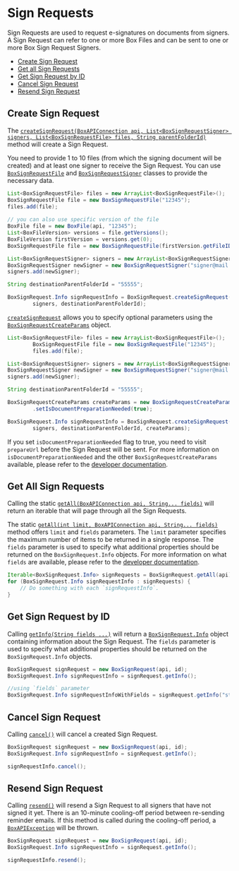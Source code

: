 Sign Requests
==================

Sign Requests are used to request e-signatures on documents from signers.  
A Sign Request can refer to one or more Box Files and can be sent to one or more Box Sign Request Signers.

<!-- START doctoc generated TOC please keep comment here to allow auto update -->
<!-- DON'T EDIT THIS SECTION, INSTEAD RE-RUN doctoc TO UPDATE -->

- [Create Sign Request](#create-sign-request)
- [Get all Sign Requests](#get-all-sign-requests)
- [Get Sign Request by ID](#get-sign-request-by-id)
- [Cancel Sign Request](#cancel-sign-request)
- [Resend Sign Request](#resend-sign-request)

<!-- END doctoc generated TOC please keep comment here to allow auto update -->

Create Sign Request
------------------------

The [`createSignRequest(BoxAPIConnection api, List<BoxSignRequestSigner> signers, List<BoxSignRequestFile> files, String parentFolderId)`][create-sign-request]
method will create a Sign Request.

You need to provide 1 to 10 files (from which the signing document will be created) and at least one signer to receive the Sign Request. You can use [`BoxSignRequestFile`][box-sign-request-file]
and [`BoxSignRequestSigner`][box-sign-request-signer] classes to provide the necessary data.

<!-- sample post_sign_requests -->
```java
List<BoxSignRequestFile> files = new ArrayList<BoxSignRequestFile>();
BoxSignRequestFile file = new BoxSignRequestFile("12345");
files.add(file);
        
// you can also use specific version of the file
BoxFile file = new BoxFile(api, "12345");
List<BoxFileVersion> versions = file.getVersions();
BoxFileVersion firstVersion = versions.get(0);
BoxSignRequestFile file = new BoxSignRequestFile(firstVersion.getFileID(), firstVersion.getVersionID());

List<BoxSignRequestSigner> signers = new ArrayList<BoxSignRequestSigner>();
BoxSignRequestSigner newSigner = new BoxSignRequestSigner("signer@mail.com");
signers.add(newSigner);

String destinationParentFolderId = "55555";

BoxSignRequest.Info signRequestInfo = BoxSignRequest.createSignRequest(api, files,
        signers, destinationParentFolderId);
```

[`createSignRequest`][create-sign-request] allows you to specify optional parameters using the [`BoxSignRequestCreateParams`][sign-request-create-params]
object.

```java
List<BoxSignRequestFile> files = new ArrayList<BoxSignRequestFile>();
        BoxSignRequestFile file = new BoxSignRequestFile("12345");
        files.add(file);

List<BoxSignRequestSigner> signers = new ArrayList<BoxSignRequestSigner>();
BoxSignRequestSigner newSigner = new BoxSignRequestSigner("signer@mail.com");
signers.add(newSigner);

String destinationParentFolderId = "55555";

BoxSignRequestCreateParams createParams = new BoxSignRequestCreateParams()
        .setIsDocumentPreparationNeeded(true);

BoxSignRequest.Info signRequestInfo = BoxSignRequest.createSignRequest(api, files,
        signers, destinationParentFolderId, createParams);
```

If you set ```isDocumentPreparationNeeded``` flag to true, you need to visit ```prepareUrl``` before the Sign Request will be sent. 
For more information on ```isDocumentPreparationNeeded``` and the other ```BoxSignRequestCreateParams``` available, please refer to the [developer documentation](https://developer.box.com/guides/box-sign/).

[sign-request-create-params]: http://opensource.box.com/box-java-sdk/javadoc/com/box/sdk/BoxSignRequestCreateParams.html
[create-sign-request]: http://opensource.box.com/box-java-sdk/javadoc/com/box/sdk/BoxSignRequest.html#createSignRequest-com.box.sdk.BoxAPIConnection-java.util.List-java.util.List-java.lang.String-
[box-sign-request-signer]: http://opensource.box.com/box-java-sdk/javadoc/com/box/sdk/BoxSignRequestSigner.html
[box-sign-request-file]: http://opensource.box.com/box-java-sdk/javadoc/com/box/sdk/BoxSignRequestFile.html

Get All Sign Requests
------------------------

Calling the static [`getAll(BoxAPIConnection api, String... fields)`][get-all-sign-requests]
will return an iterable that will page through all the Sign Requests.

The static
[`getAll(int limit, BoxAPIConnection api, String... fields)`][get-all-sign-requests-with-fields]
method offers `limit` and `fields` parameters.  The `limit` parameter specifies the maximum number of items to be returned in a single response. The `fields` parameter is used to specify what additional properties should be returned on the `BoxSignRequest.Info` objects.  For more information on what `fields` are available, please refer to the [developer documentation](https://developer.box.com/guides/box-sign/).

<!-- sample get_sign_requests -->
```java
Iterable<BoxSignRequest.Info> signRequests = BoxSignRequest.getAll(api);
for (BoxSignRequest.Info signRequestInfo : signRequests) {
	// Do something with each `signRequestInfo`.
}
```

[get-all-sign-requests]: http://opensource.box.com/box-java-sdk/javadoc/com/box/sdk/BoxSignRequest.html#getAll-com.box.sdk.BoxAPIConnection-java.lang.String...-
[get-all-sign-requests-with-fields]: http://opensource.box.com/box-java-sdk/javadoc/com/box/sdk/BoxSignRequest.html#getAll-int-com.box.sdk.BoxAPIConnection-java.lang.String...-

Get Sign Request by ID
------------------------

Calling [`getInfo(String fields ...)`][get-sign-request-by-id] will return a [`BoxSignRequest.Info`][box-sign-request-info] object
containing information about the Sign Request.
The `fields` parameter is used to specify what additional properties should be returned on the `BoxSignRequest.Info` objects.

<!-- sample get_sign_requests_id -->
```java
BoxSignRequest signRequest = new BoxSignRequest(api, id);
BoxSignRequest.Info signRequestInfo = signRequest.getInfo();

//using `fields` parameter
BoxSignRequest.Info signRequestInfoWithFields = signRequest.getInfo("status")

```

[get-sign-request-by-id]:http://opensource.box.com/box-java-sdk/javadoc/com/box/sdk/BoxSignRequest.html#getInfo-java.lang.String...-
[box-sign-request-info]:http://opensource.box.com/box-java-sdk/javadoc/com/box/sdk/BoxSignRequest.Info.html


Cancel Sign Request
------------------------

Calling [`cancel()`][cancel-sign-request] will cancel a created Sign Request.

<!-- sample post_sign_requests_id_cancel -->
```java
BoxSignRequest signRequest = new BoxSignRequest(api, id);
BoxSignRequest.Info signRequestInfo = signRequest.getInfo();

signRequestInfo.cancel();
```

[cancel-sign-request]:http://opensource.box.com/box-java-sdk/javadoc/com/box/sdk/BoxSignRequest.html#cancel--


Resend Sign Request
------------------------

Calling [`resend()`][resend-sign-request] will resend a Sign Request to all signers that have not signed it yet.
There is an 10-minute cooling-off period between re-sending reminder emails. If this method is called during the
cooling-off period, a [`BoxAPIException`][box-api-exception] will be thrown.

<!-- sample post_sign_requests_id_resend -->
```java
BoxSignRequest signRequest = new BoxSignRequest(api, id);
BoxSignRequest.Info signRequestInfo = signRequest.getInfo();

signRequestInfo.resend();
```

[resend-sign-request]:http://opensource.box.com/box-java-sdk/javadoc/com/box/sdk/BoxSignRequest.html#resend--
[box-api-exception]:http://opensource.box.com/box-java-sdk/javadoc/com/box/sdk/BoxAPIException.html
